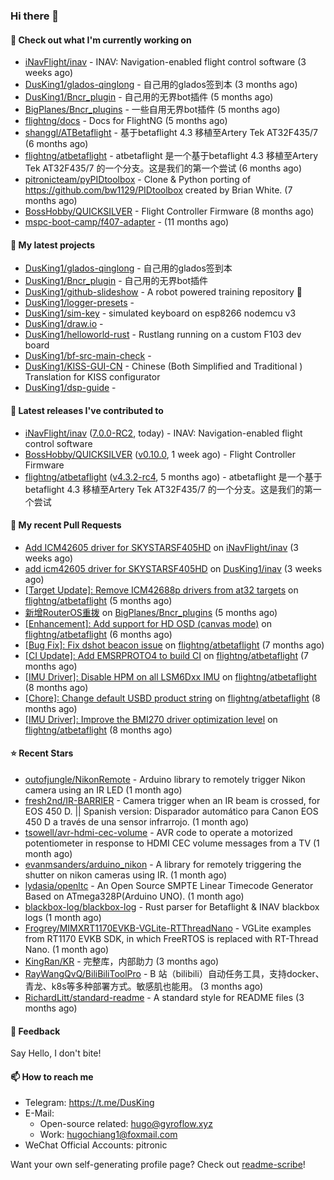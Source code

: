 ### Hi there 👋

#### 👷 Check out what I'm currently working on

- [iNavFlight/inav](https://github.com/iNavFlight/inav) - INAV: Navigation-enabled flight control software (3 weeks ago)
- [DusKing1/glados-qinglong](https://github.com/DusKing1/glados-qinglong) - 自己用的glados签到本 (3 months ago)
- [DusKing1/Bncr_plugin](https://github.com/DusKing1/Bncr_plugin) - 自己用的无界bot插件 (5 months ago)
- [BigPlanes/Bncr_plugins](https://github.com/BigPlanes/Bncr_plugins) - 一些自用无界bot插件 (5 months ago)
- [flightng/docs](https://github.com/flightng/docs) - Docs for FlightNG (5 months ago)
- [shanggl/ATBetaflight](https://github.com/shanggl/ATBetaflight) - 基于betaflight 4.3  移植至Artery Tek AT32F435/7 (6 months ago)
- [flightng/atbetaflight](https://github.com/flightng/atbetaflight) - atbetaflight 是一个基于betaflight 4.3  移植至Artery Tek AT32F435/7 的一个分支。这是我们的第一个尝试 (6 months ago)
- [pitronicteam/pyPIDtoolbox](https://github.com/pitronicteam/pyPIDtoolbox) - Clone &amp; Python porting of https://github.com/bw1129/PIDtoolbox created by Brian White. (7 months ago)
- [BossHobby/QUICKSILVER](https://github.com/BossHobby/QUICKSILVER) - Flight Controller Firmware (8 months ago)
- [mspc-boot-camp/f407-adapter](https://github.com/mspc-boot-camp/f407-adapter) -  (11 months ago)

#### 🌱 My latest projects

- [DusKing1/glados-qinglong](https://github.com/DusKing1/glados-qinglong) - 自己用的glados签到本
- [DusKing1/Bncr_plugin](https://github.com/DusKing1/Bncr_plugin) - 自己用的无界bot插件
- [DusKing1/github-slideshow](https://github.com/DusKing1/github-slideshow) - A robot powered training repository :robot:
- [DusKing1/logger-presets](https://github.com/DusKing1/logger-presets) - 
- [DusKing1/sim-key](https://github.com/DusKing1/sim-key) - simulated keyboard on esp8266 nodemcu v3
- [DusKing1/draw.io](https://github.com/DusKing1/draw.io) - 
- [DusKing1/helloworld-rust](https://github.com/DusKing1/helloworld-rust) - Rustlang running on a custom F103 dev board
- [DusKing1/bf-src-main-check](https://github.com/DusKing1/bf-src-main-check) - 
- [DusKing1/KISS-GUI-CN](https://github.com/DusKing1/KISS-GUI-CN) - Chinese (Both Simplified and Traditional ) Translation for KISS configurator
- [DusKing1/dsp-guide](https://github.com/DusKing1/dsp-guide) - 

#### 🔭 Latest releases I've contributed to

- [iNavFlight/inav](https://github.com/iNavFlight/inav) ([7.0.0-RC2](https://github.com/iNavFlight/inav/releases/tag/7.0.0-RC2), today) - INAV: Navigation-enabled flight control software
- [BossHobby/QUICKSILVER](https://github.com/BossHobby/QUICKSILVER) ([v0.10.0](https://github.com/BossHobby/QUICKSILVER/releases/tag/v0.10.0), 1 week ago) - Flight Controller Firmware
- [flightng/atbetaflight](https://github.com/flightng/atbetaflight) ([v4.3.2-rc4](https://github.com/flightng/atbetaflight/releases/tag/v4.3.2-rc4), 5 months ago) - atbetaflight 是一个基于betaflight 4.3  移植至Artery Tek AT32F435/7 的一个分支。这是我们的第一个尝试

#### 🔨 My recent Pull Requests

- [Add ICM42605 driver for SKYSTARSF405HD](https://github.com/iNavFlight/inav/pull/9370) on [iNavFlight/inav](https://github.com/iNavFlight/inav) (3 weeks ago)
- [add icm42605 driver for SKYSTARSF405HD](https://github.com/DusKing1/inav/pull/83) on [DusKing1/inav](https://github.com/DusKing1/inav) (3 weeks ago)
- [[Target Update]: Remove ICM42688p drivers from at32 targets](https://github.com/flightng/atbetaflight/pull/57) on [flightng/atbetaflight](https://github.com/flightng/atbetaflight) (5 months ago)
- [新增RouterOS重拨](https://github.com/BigPlanes/Bncr_plugins/pull/6) on [BigPlanes/Bncr_plugins](https://github.com/BigPlanes/Bncr_plugins) (5 months ago)
- [[Enhancement]: Add support for HD OSD (canvas mode)](https://github.com/flightng/atbetaflight/pull/54) on [flightng/atbetaflight](https://github.com/flightng/atbetaflight) (6 months ago)
- [[Bug Fix]: Fix dshot beacon issue](https://github.com/flightng/atbetaflight/pull/46) on [flightng/atbetaflight](https://github.com/flightng/atbetaflight) (7 months ago)
- [[CI Update]: Add EMSRPROTO4 to build CI](https://github.com/flightng/atbetaflight/pull/44) on [flightng/atbetaflight](https://github.com/flightng/atbetaflight) (7 months ago)
- [[IMU Driver]: Disable HPM on all LSM6Dxx IMU](https://github.com/flightng/atbetaflight/pull/40) on [flightng/atbetaflight](https://github.com/flightng/atbetaflight) (8 months ago)
- [[Chore]: Change default USBD product string](https://github.com/flightng/atbetaflight/pull/39) on [flightng/atbetaflight](https://github.com/flightng/atbetaflight) (8 months ago)
- [[IMU Driver]: Improve the BMI270 driver optimization level](https://github.com/flightng/atbetaflight/pull/37) on [flightng/atbetaflight](https://github.com/flightng/atbetaflight) (8 months ago)

#### ⭐ Recent Stars

- [outofjungle/NikonRemote](https://github.com/outofjungle/NikonRemote) - Arduino library to remotely trigger Nikon camera using an IR LED (1 month ago)
- [fresh2nd/IR-BARRIER](https://github.com/fresh2nd/IR-BARRIER) - Camera trigger when an IR beam is crossed, for EOS 450 D. || Spanish version: Disparador automático para Canon EOS 450 D a través de una sensor infrarrojo. (1 month ago)
- [tsowell/avr-hdmi-cec-volume](https://github.com/tsowell/avr-hdmi-cec-volume) - AVR code to operate a motorized potentiometer in response to HDMI CEC volume messages from a TV (1 month ago)
- [evanmsanders/arduino_nikon](https://github.com/evanmsanders/arduino_nikon) - A library for remotely triggering the shutter on nikon cameras using IR. (1 month ago)
- [lydasia/openltc](https://github.com/lydasia/openltc) - An Open Source SMPTE Linear Timecode Generator Based on ATmega328P(Arduino UNO). (1 month ago)
- [blackbox-log/blackbox-log](https://github.com/blackbox-log/blackbox-log) - Rust parser for Betaflight &amp; INAV blackbox logs (1 month ago)
- [Frogrey/MIMXRT1170EVKB-VGLite-RTThreadNano](https://github.com/Frogrey/MIMXRT1170EVKB-VGLite-RTThreadNano) - VGLite examples from RT1170 EVKB SDK, in which FreeRTOS is replaced with RT-Thread Nano. (1 month ago)
- [KingRan/KR](https://github.com/KingRan/KR) - 完整库，内部助力 (3 months ago)
- [RayWangQvQ/BiliBiliToolPro](https://github.com/RayWangQvQ/BiliBiliToolPro) - B 站（bilibili）自动任务工具，支持docker、青龙、k8s等多种部署方式。敏感肌也能用。 (3 months ago)
- [RichardLitt/standard-readme](https://github.com/RichardLitt/standard-readme) - A standard style for README files (3 months ago)

#### 💬 Feedback

Say Hello, I don't bite!

#### 📫 How to reach me

- Telegram: https://t.me/DusKing
- E-Mail:
  - Open-source related: hugo@gyroflow.xyz
  - Work: hugochiang1@foxmail.com
- WeChat Official Accounts: pitronic

Want your own self-generating profile page? Check out [readme-scribe](https://github.com/muesli/readme-scribe)!
